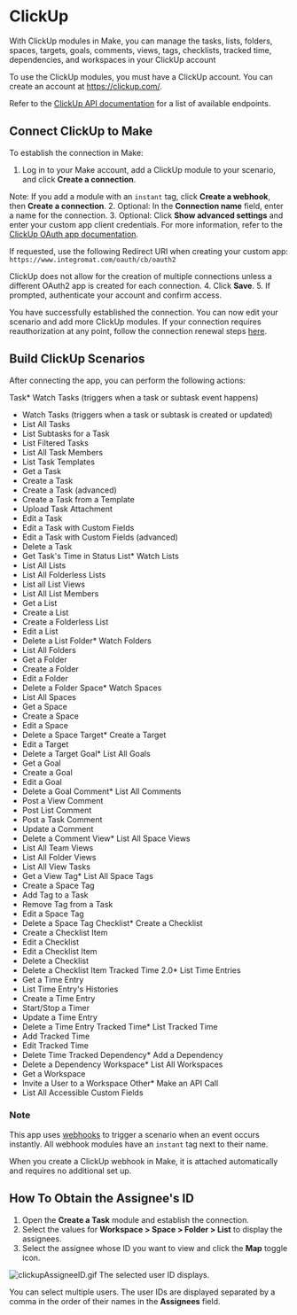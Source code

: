 ClickUp
=======

With ClickUp modules in Make, you can manage the tasks, lists, folders, spaces, targets, goals, comments, views, tags, checklists, tracked time, dependencies, and workspaces in your ClickUp account

To use the ClickUp modules, you must have a ClickUp account. You can create an account at <https://clickup.com/>.

Refer to the [ClickUp API documentation](https://clickup.com/api/) for a list of available endpoints.

Connect ClickUp to Make
-----------------------

To establish the connection in Make:

1. Log in to your Make account, add a ClickUp module to your scenario, and click **Create a connection**.

Note: If you add a module with an `instant` tag, click **Create a webhook**, then **Create a connection**.
2. Optional: In the **Connection name** field, enter a name for the connection.
3. Optional: Click **Show advanced settings** and enter your custom app client credentials. For more information, refer to the [ClickUp OAuth app documentation](https://clickup.com/api/developer-portal/authentication/#step-1-create-an-oauth-app).

If requested, use the following Redirect URI when creating your custom app: `https://www.integromat.com/oauth/cb/oauth2`

ClickUp does not allow for the creation of multiple connections unless a different OAuth2 app is created for each connection.
4. Click **Save**.
5. If prompted, authenticate your account and confirm access.

You have successfully established the connection. You can now edit your scenario and add more ClickUp modules. If your connection requires reauthorization at any point, follow the connection renewal steps [here](./../connections/connecting-to-services.html "Connecting an application").

Build ClickUp Scenarios
-----------------------

After connecting the app, you can perform the following actions:

Task* Watch Tasks (triggers when a task or subtask event happens)
* Watch Tasks (triggers when a task or subtask is created or updated)
* List All Tasks
* List Subtasks for a Task
* List Filtered Tasks
* List All Task Members
* List Task Templates
* Get a Task
* Create a Task
* Create a Task (advanced)
* Create a Task from a Template
* Upload Task Attachment
* Edit a Task
* Edit a Task with Custom Fields
* Edit a Task with Custom Fields (advanced)
* Delete a Task
* Get Task's Time in Status
List* Watch Lists
* List All Lists
* List All Folderless Lists
* List all List Views
* List All List Members
* Get a List
* Create a List
* Create a Folderless List
* Edit a List
* Delete a List
Folder* Watch Folders
* List All Folders
* Get a Folder
* Create a Folder
* Edit a Folder
* Delete a Folder
Space* Watch Spaces
* List All Spaces
* Get a Space
* Create a Space
* Edit a Space
* Delete a Space
Target* Create a Target
* Edit a Target
* Delete a Target
Goal* List All Goals
* Get a Goal
* Create a Goal
* Edit a Goal
* Delete a Goal
Comment* List All Comments
* Post a View Comment
* Post List Comment
* Post a Task Comment
* Update a Comment
* Delete a Comment
View* List All Space Views
* List All Team Views
* List All Folder Views
* List All View Tasks
* Get a View
Tag* List All Space Tags
* Create a Space Tag
* Add Tag to a Task
* Remove Tag from a Task
* Edit a Space Tag
* Delete a Space Tag
Checklist* Create a Checklist
* Create a Checklist Item
* Edit a Checklist
* Edit a Checklist Item
* Delete a Checklist
* Delete a Checklist Item
Tracked Time 2.0* List Time Entries
* Get a Time Entry
* List Time Entry's Histories
* Create a Time Entry
* Start/Stop a Timer
* Update a Time Entry
* Delete a Time Entry
Tracked Time* List Tracked Time
* Add Tracked Time
* Edit Tracked Time
* Delete Time Tracked
Dependency* Add a Dependency
* Delete a Dependency
Workspace* List All Workspaces
* Get a Workspace
* Invite a User to a Workspace
Other* Make an API Call
* List All Accessible Custom Fields
### Note

This app uses [webhooks](./../tools/webhooks.html "Webhooks") to trigger a scenario when an event occurs instantly. All webhook modules have an `instant` tag next to their name.

When you create a ClickUp webhook in Make, it is attached automatically and requires no additional set up.

How To Obtain the Assignee's ID
-------------------------------

1. Open the **Create a Task** module and establish the connection.
2. Select the values for **Workspace > Space > Folder > List** to display the assignees.
3. Select the assignee whose ID you want to view and click the **Map** toggle icon.

![clickupAssigneeID.gif](./../image/uuid-70ab9f6d-e4be-0c03-cf54-c0a44e877eea.gif)
The selected user ID displays.

You can select multiple users. The user IDs are displayed separated by a comma in the order of their names in the **Assignees** field.

